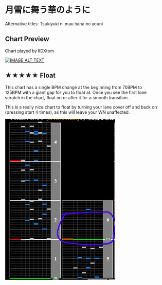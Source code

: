 # 月雪に舞う華のように

Alternative titles: Tsukiyuki ni mau hana no youni

## Chart Preview

Chart played by IIDXtom

[![IMAGE ALT TEXT](http://img.youtube.com/vi/OUtqzss7DnM/0.jpg)](https://youtu.be/OUtqzss7DnM?t=24 "beatmania IIDX 24 SINOBUZ 月雪に舞う華のように SPA 正規")

## ★★★★★ Float

This chart has a single BPM change at the beginning from 70BPM to 125BPM with a giant gap for you to float at. Once you see the first lone scratch in the chart, float on or after it for a smooth transition.

This is a really nice chart to float by turning your lane cover off and back on (pressing start 4 times), as this will leave your WN unaffected.

![Tnm float spot](Tnm.png "月雪に舞う花のように Float window")
